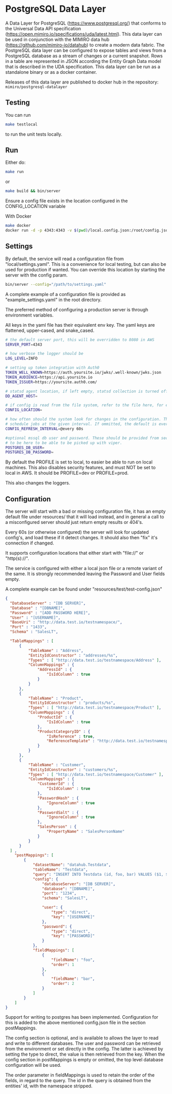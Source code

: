 # PostgreSQL Data Layer

A Data Layer for PostgreSQL (https://www.postgresql.org/) that conforms to the Universal Data API specification (https://open.mimiro.io/specifications/uda/latest.html). This data layer can be used in conjunction with the MIMIRO data hub (https://github.com/mimiro-io/datahub) to create a modern data fabric. The PostgreSQL data layer can be configured to expose tables and views from a PostgreSQL database as a stream of changes or a current snapshot. Rows in a table are represented in JSON according the Entity Graph Data model that is described in the UDA specification. This data layer can be run as a standalone binary or as a docker container.

Releases of this data layer are published to docker hub in the repository: `mimiro/postgresql-datalayer`

## Testing

You can run
```bash
make testlocal
```
to run the unit tests locally.

## Run

Either do:
```bash
make run
```
or
```bash
make build && bin/server
```

Ensure a config file exists in the location configured in the CONFIG_LOCATION variable

With Docker

```bash
make docker
docker run -d -p 4343:4343 -v $(pwd)/local.config.json:/root/config.json -e PROFILE=dev -e CONFIG_LOCATION=file://config.json postgresql-datalayer
```

## Settings

By default, the service will read a configuration file from "local/settings.yaml". This is a convenience for local testing,
but can also be used for production if wanted. You can override this location by starting the server with the config param.

```bash
bin/server --config="/path/to/settings.yaml"
```

A complete example of a configuration file is provided as "example_settings.yaml" in the root directory.

The preferred method of configuring a production server is through environment variables.

All keys in the yaml file has their equivalent env key. The yaml keys are flattened, upper-cased, and snake_cased. 

```bash
# the default server port, this will be overridden to 8080 in AWS
SERVER_PORT=4343

# how verbose the logger should be
LOG_LEVEL=INFO

# setting up token integration with Auth0
TOKEN_WELL_KNOWN=https://auth.yoursite.io/jwks/.well-known/jwks.json
TOKEN_AUDIENCE=https://api.yoursite.io
TOKEN_ISSUER=https://yoursite.auth0.com/

# statsd agent location, if left empty, statsd collection is turned off
DD_AGENT_HOST=

# if config is read from the file system, refer to the file here, for example "file://.config.json"
CONFIG_LOCATION=

# how often should the system look for changes in the configuration. This uses the cron system to
# schedule jobs at the given interval. If ommitted, the default is every 60s.
CONFIG_REFRESH_INTERVAL=@every 60s

#optional mssql db user and password. These should be provided from secrets injection, but they need
# to be here to be able to be picked up with viper.
POSTGRES_DB_USER=
POSTGRES_DB_PASSWORD=

```
By default the PROFILE is set to local, to easier be able to run on local machines. This also disables
security features, and must NOT be set to local in AWS. It should be PROFILE=dev or PROFILE=prod.

This also changes the loggers.

## Configuration

The server will start with a bad or missing configuration file, it has an empty
default file under resources/ that it will load instead, and in general a call
to a misconfigured server should just return empty results or 404's.

Every 60s (or otherwise configured) the server will look for updated config's, and
load these if it detect changes. It should also then "fix" it's connection if changed.

It supports configuration locations that either start with "file://" or "http(s)://".

The service is configured with either a local json file or a remote variant of the same.
It is strongly recommended leaving the Password and User fields empty.

A complete example can be found under "resources/test/test-config.json"

```json
{
  "DatabaseServer" : "[DB SERVER]",
  "Database" : "[DBNAME]",
  "Password" : "[ADD PASSWORD HERE]",
  "User" : "[USERNAME]",
  "BaseUri" : "http://data.test.io/testnamespace/",
  "Port" : "1433",
  "Schema" : "SalesLT",

  "TableMappings" : [
      {
          "TableName" : "Address",
          "EntityIdConstructor" : "addresses/%s",
          "Types" : [ "http://data.test.io/testnamespace/Address" ],
          "ColumnMappings" : {
              "AddressId" : {
                  "IsIdColumn" : true
              }
          }
      },
      {
          "TableName" : "Product",
          "EntityIdConstructor" : "products/%s",
          "Types" : [ "http://data.test.io/testnamespace/Product" ],
          "ColumnMappings" : {
              "ProductId" : {
                  "IsIdColumn" : true
              },
              "ProductCategoryID" : {
                  "IsReference" : true,
                  "ReferenceTemplate" : "http://data.test.io/testnamespace/categories/%s"
              }
          }
      },
      {
          "TableName" : "Customer",
          "EntityIdConstructor" : "customers/%s",
          "Types" : [ "http://data.test.io/testnamespace/Customer" ],
          "ColumnMappings" : {
              "CustomerId" : {
                  "IsIdColumn" : true
              },
              "PasswordHash" : {
                  "IgnoreColumn" : true
              },
              "PasswordSalt" : {
                  "IgnoreColumn" : true
              },
              "SalesPerson" : {
                  "PropertyName" : "SalesPersonName"
              }
          }
      }
  ] ,
    "postMappings": [
        {
            "datasetName": "datahub.Testdata",
            "tableName": "Testdata",
            "query": "INSERT INTO Testdata (id, foo, bar) VALUES ($1, $2, $3) ON CONFLICT (id) DO UPDATE SET foo=$2, bar=$3;",
            "config": {
                "databaseServer": "[DB SERVER]",
                "database": "[DBNAME]",
                "port": "1234",
                "schema": "SalesLT",

                "user": {
                    "type": "direct",
                    "key": "[USERNAME]"
                },
                "password": {
                    "type": "direct",
                    "key": "[PASSWORD]"
                }
            },
            "fieldMappings": [
                {
                    "fieldName": "foo",
                    "order": 1
                },
                {
                    "fieldName": "bar",
                    "order": 2
                }
            ]
        }
    ]
}
```

Support for writing to postgres has been implemented.
Configuration for this is added to the above mentioned config.json file in the section postMappings.

The config section is optional, and is available to allows the layer to read and write to different databases.
The user and password can be retrieved from the environment or set directly in the config.
The latter is achieved by setting the type to direct, the value is then retrieved from the key.
When the config section in postMappings is empty or omitted, the top level database configuration will be used.

The order parameter in fieldMappings is used to retain the order of the fields, in regard to the query.
The id in the query is obtained from the entities' id, with the namespace stripped.
